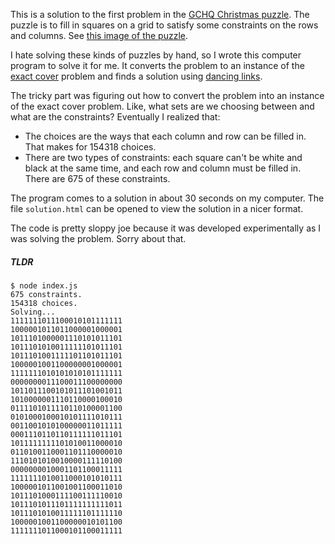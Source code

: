 This is a solution to the first problem in the
[GCHQ Christmas puzzle](http://www.gchq.gov.uk/press_and_media/news_and_features/Pages/Directors-Christmas-puzzle-2015.aspx).
The puzzle is to fill in squares on a grid to satisfy some constraints on the
rows and columns. See [this image of the puzzle](./grid-shading-puzzle.jpg).

I hate solving these kinds of puzzles by hand, so I wrote this computer program
to solve it for me. It converts the problem to an instance of the
[exact cover](https://en.wikipedia.org/wiki/Exact_cover) problem and finds a
solution using [dancing links](https://en.wikipedia.org/wiki/Dancing_Links).

The tricky part was figuring out how to convert the problem into an instance of
the exact cover problem. Like, what sets are we choosing between and what are
the constraints? Eventually I realized that:

* The choices are the ways that each column and row can be filled in. That makes
  for 154318 choices.
* There are two types of constraints: each square can't be white and black at
  the same time, and each row and column must be filled in. There are 675 of
  these constraints.

The program comes to a solution in about 30 seconds on my computer. The file
`solution.html` can be opened to view the solution in a nicer format.

The code is pretty sloppy joe because it was developed experimentally as I
was solving the problem. Sorry about that.

##### TLDR

    $ node index.js
    675 constraints.
    154318 choices.
    Solving...
    1111111011100010101111111
    1000001011011000001000001
    1011101000001110101011101
    1011101010011111101011101
    1011101001111101101011101
    1000001001100000001000001
    1111111010101010101111111
    0000000011100011100000000
    1011011100101011101001011
    1010000001110110000100010
    0111101011110110100001100
    0101000100010101111010111
    0011001010100000011011111
    0001110110110111111011101
    1011111111101010011000010
    0110100110001101110000010
    1110101010010000111110100
    0000000010001101100011111
    1111111010011000101010111
    1000001011001001100011010
    1011101000111100111110010
    1011101011101111111111011
    1011101010011111101111110
    1000001001100000010101100
    1111111011000101100011111
